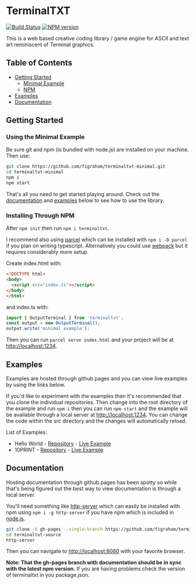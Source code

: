# TerminalTXT

[![Build Status](https://travis-ci.org/figraham/terminaltxt-source.svg?branch=master)](https://travis-ci.org/figraham/terminaltxt-source)
[![NPM version](https://img.shields.io/npm/v/terminaltxt.svg)](https://www.npmjs.com/package/terminaltxt)

This is a web based creative coding library / game engine for ASCII and text art reminiscent of Terminal graphics.

## Table of Contents

- [Getting Started](https://github.com/figraham/terminaltxt-source#getting-started)
  - [Minimal Example](https://github.com/figraham/terminaltxt-source#using-the-minimal-example)
  - [NPM](https://github.com/figraham/terminaltxt-source#installing-through-npm)
- [Examples](https://github.com/figraham/terminaltxt-source#examples)
- [Documentation](https://github.com/figraham/terminaltxt-source#documentation)

## Getting Started

### Using the Minimal Example

Be sure git and npm (is bundled with node.js) are installed on your machine. Then use:

```bash
git clone https://github.com/figraham/terminaltxt-minimal.git
cd terminaltxt-minimal
npm i
npm start
```

That's all you need to get started playing around. Check out the [documentation](https://github.com/figraham/terminaltxt-source#documentation) and [examples](https://github.com/figraham/terminaltxt-source#examples) below to see how to use the library.

### Installing Through NPM

After `npm init` then run `npm i terminaltxt`.

I recommend also using [parcel](https://parceljs.org/) which can be installed with `npm i -D parcel` if you plan on writing typescript. Alternatively you could use [webpack](https://webpack.js.org/) but it requires considerably more setup.

Create index.html with:
```html
<!DOCTYPE html>
<body>
  <script src="index.ts"></script>
</body>
</html>
```
and index.ts with:
```ts
import { OutputTerminal } from 'terminaltxt';
const output = new OutputTerminal();
output.write('minimal example');
```
Then you can run `parcel serve index.html` and your project will be at [http://localhost:1234](http://localhost:1234).

## Examples

Examples are hosted through github pages and you can view live examples by using the links below.

If you'd like to experiment with the examples then it's recommended that you clone the individual repositories. Then change into the root directory of the example and run `npm i` then you can run `npm start` and the example will be available through a local server at [http://localhost:1234](http://localhost:1234). You can change the code within the src directory and the changes will automatically reload.

List of Examples:

- Hello World - [Repository](https://github.com/figraham/terminaltxt-helloworld) - [Live Example](https://figraham.github.io/terminaltxt-helloworld/)
- 10PRINT - [Repository](https://github.com/figraham/terminaltxt-10print) - [Live Example](https://figraham.github.io/terminaltxt-10print/index.html)


## Documentation

Hosting documentation through github pages has been spotty so while that's being figured out the best way to view documentation is through a local server.

You'll need something like [http-server](https://www.npmjs.com/package/http-server) which can easily be installed with npm using `npm i -g http-server` if you have npm which is included in [node.js](https://nodejs.org/en/).

```bash
git clone -b gh-pages --single-branch https://github.com/figraham/terminaltxt-source.git
cd terminaltxt-source
http-server
```

Then you can navigate to [http://localhost:8080](http://localhost:8080) with your favorite browser.

**Note: That the gh-pages branch with documentation should be in sync with the latest npm version.** If you are having problems check the version of terminaltxt in you package.json.
